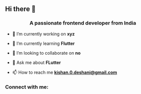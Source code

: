 ## Hi there 👋

<h3 align="center">A passionate frontend developer from India</h3>

- 🔭 I’m currently working on **xyz**

- 🌱 I’m currently learning **Flutter**

- 👯 I’m looking to collaborate on **no**

- 💬 Ask me about **FLutter**

- 📫 How to reach me **kishan.0.deshani@gmail.com**

<h3 align="left">Connect with me:</h3>
<p align="left">
</p>
